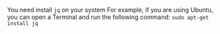 You need install `jq` on your system
For example, if you are using Ubuntu, you can open a Terminal and run the following command:
`sudo apt-get install jq`
